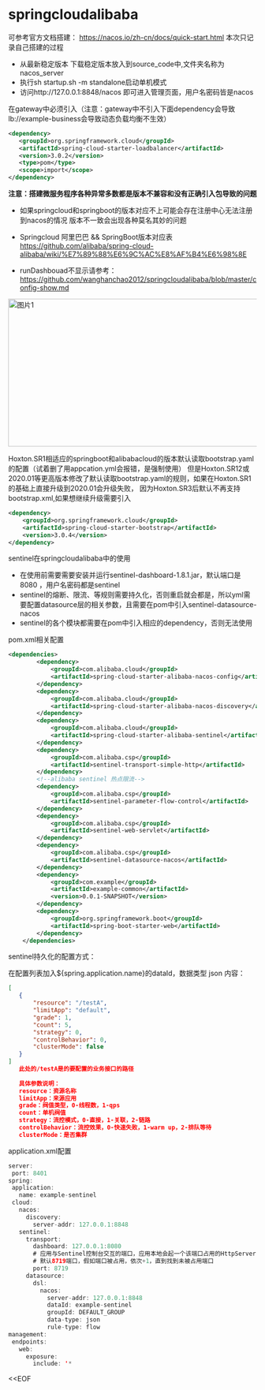 # springcloudalibaba
可参考官方文档搭建： https://nacos.io/zh-cn/docs/quick-start.html
本次只记录自己搭建的过程
- 从最新稳定版本 下载稳定版本放入到source_code中,文件夹名称为nacos_server
- 执行sh startup.sh -m standalone启动单机模式
- 访问http://127.0.0.1:8848/nacos 即可进入管理页面，用户名密码皆是nacos
 
在gateway中必须引入（注意：gateway中不引入下面dependency会导致lb://example-business会导致动态负载均衡不生效）
```xml
<dependency>
   <groupId>org.springframework.cloud</groupId>
   <artifactId>spring-cloud-starter-loadbalancer</artifactId>
   <version>3.0.2</version>
   <type>pom</type>
   <scope>import</scope>
</dependency>
```

**注意：搭建微服务程序各种异常多数都是版本不兼容和没有正确引入包导致的问题**

- 如果springcloud和springboot的版本对应不上可能会存在注册中心无法注册到nacos的情况
版本不一致会出现各种莫名其妙的问题

- Springcloud 阿里巴巴 && SpringBoot版本对应表
https://github.com/alibaba/spring-cloud-alibaba/wiki/%E7%89%88%E6%9C%AC%E8%AF%B4%E6%98%8E

 
- runDashbouad不显示请参考：
 https://github.com/wanghanchao2012/springcloudalibaba/blob/master/config-show.md

<img width="600" height="300" alt="图片1" src="https://user-images.githubusercontent.com/35331347/146888331-cfd9515b-ac8a-4d06-bd35-0bd4505dbe2e.png">

Hoxton.SR1相适应的springboot和alibabacloud的版本默认读取bootstrap.yaml的配置（试着删了用appcation.yml会报错，是强制使用）
但是Hoxton.SR12或2020.01等更高版本修改了默认读取bootstrap.yaml的规则，如果在Hoxton.SR1的基础上直接升级到2020.01会升级失败，
因为Hoxton.SR3后默认不再支持bootstrap.xml,如果想继续升级需要引入
```xml
<dependency>
	<groupId>org.springframework.cloud</groupId>
	<artifactId>spring-cloud-starter-bootstrap</artifactId>
	<version>3.0.4</version>
</dependency>
```



sentinel在springcloudalibaba中的使用
 - 在使用前需要需要安装并运行sentinel-dashboard-1.8.1.jar，默认端口是8080 ，用户名密码都是sentinel
 - sentinel的熔断、限流、等规则需要持久化，否则重启就会都是，所以yml需要配置datasource层的相关参数，且需要在pom中引入sentinel-datasource-nacos
 - sentinel的各个模块都需要在pom中引入相应的dependency，否则无法使用
 
 pom.xml相关配置
```xml
<dependencies>
		<dependency>
			<groupId>com.alibaba.cloud</groupId>
			<artifactId>spring-cloud-starter-alibaba-nacos-config</artifactId>
		</dependency>
		<dependency>
			<groupId>com.alibaba.cloud</groupId>
			<artifactId>spring-cloud-starter-alibaba-nacos-discovery</artifactId>
		</dependency>
		<dependency>
			<groupId>com.alibaba.cloud</groupId>
			<artifactId>spring-cloud-starter-alibaba-sentinel</artifactId>
		</dependency>
		<dependency>
			<groupId>com.alibaba.csp</groupId>
			<artifactId>sentinel-transport-simple-http</artifactId>
		</dependency>
		<!--alibaba sentinel 热点限流-->
		<dependency>
			<groupId>com.alibaba.csp</groupId>
			<artifactId>sentinel-parameter-flow-control</artifactId>
		</dependency>
		<dependency>
			<groupId>com.alibaba.csp</groupId>
			<artifactId>sentinel-web-servlet</artifactId>
		</dependency>
		<dependency>
			<groupId>com.alibaba.csp</groupId>
			<artifactId>sentinel-datasource-nacos</artifactId>
		</dependency>
		<dependency>
			<groupId>com.example</groupId>
			<artifactId>example-common</artifactId>
			<version>0.0.1-SNAPSHOT</version>
		</dependency>
		<dependency>
			<groupId>org.springframework.boot</groupId>
			<artifactId>spring-boot-starter-web</artifactId>
		</dependency>
	</dependencies>
```
 
 sentinel持久化的配置方式：
 
 在配置列表加入${spring.application.name}的dataId，数据类型 json
 内容：
 ```json 
 [
    {
        "resource": "/testA",
        "limitApp": "default",
        "grade": 1,
        "count": 5,
        "strategy": 0,
        "controlBehavior": 0,
        "clusterMode": false
    }
 ]
    此处的/testA是的要配置的业务接口的路径 
    
    具体参数说明：
   	resource：资源名称
	limitApp：来源应用
	grade：阀值类型，0-线程数，1-qps
	count：单机阀值
	strategy：流控模式，0-直接，1-关联，2-链路
	controlBehavior：流控效果，0-快速失败，1-warm up，2-排队等待
	clusterMode：是否集群 
 ```
 
 application.xml配置
 ```java
 server:
  port: 8401
spring:
  application:
    name: example-sentinel
  cloud:
    nacos:
      discovery:
        server-addr: 127.0.0.1:8848
    sentinel:
      transport:
        dashboard: 127.0.0.1:8080
        # 应用与Sentinel控制台交互的端口，应用本地会起一个该端口占用的HttpServer
        # 默认8719端口，假如端口被占用，依次+1，直到找到未被占用端口
        port: 8719
      datasource:
        dsl:
          nacos:
            server-addr: 127.0.0.1:8848
            dataId: example-sentinel
            groupId: DEFAULT_GROUP
            data-type: json
            rule-type: flow
management:
  endpoints:
    web:
      exposure:
        include: '*
 ```
 
<<EOF







